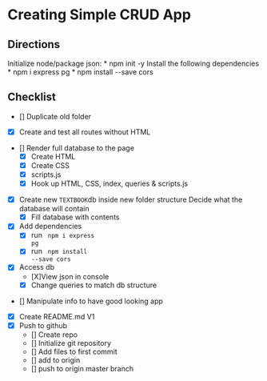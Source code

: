 # Creating Simple CRUD App
## Directions
Initialize node/package json:
    * npm init -y
Install the following dependencies
    * npm i express pg
    * npm install --save cors
## Checklist
* [] Duplicate old folder
* [x] Create and test all routes without HTML
* [] Render full database to the page
    * [x] Create HTML
    * [X] Create CSS
    * [X] scripts.js
    * [X] Hook up HTML, CSS, index, queries & scripts.js
* [X] Create new <code>TEXTBOOK</code>db inside new folder structure Decide what the database will contain
    * [X] Fill database with contents
* [X] Add dependencies
    * [X] run <code> npm i express pg</code>
    * [X] run <code> npm install --save cors</code>
* [X] Access db
    * [X]View json in console
    * [X] Change queries to match db structure
* [] Manipulate info to have good looking app
* [X] Create README.md V1
* [X] Push to github
    * [] Create repo
    * [] Initialize git repository
    * [] Add files to first commit
    * [] add to origin
    * [] push to origin master branch